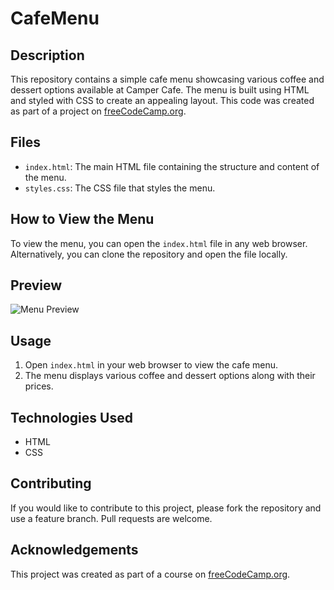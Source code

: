 # CafeMenu

## Description

This repository contains a simple cafe menu showcasing various coffee and dessert options available at Camper Cafe. The menu is built using HTML and styled with CSS to create an appealing layout. This code was created as part of a project on [freeCodeCamp.org](https://www.freecodecamp.org/).

## Files

- `index.html`: The main HTML file containing the structure and content of the menu.
- `styles.css`: The CSS file that styles the menu.

## How to View the Menu

To view the menu, you can open the `index.html` file in any web browser. Alternatively, you can clone the repository and open the file locally.

## Preview

![Menu Preview](https://cdn.freecodecamp.org/curriculum/css-cafe/beans.jpg)

## Usage

1. Open `index.html` in your web browser to view the cafe menu.
2. The menu displays various coffee and dessert options along with their prices.

## Technologies Used

- HTML
- CSS

## Contributing

If you would like to contribute to this project, please fork the repository and use a feature branch. Pull requests are welcome.


## Acknowledgements

This project was created as part of a course on [freeCodeCamp.org](https://www.freecodecamp.org/).
